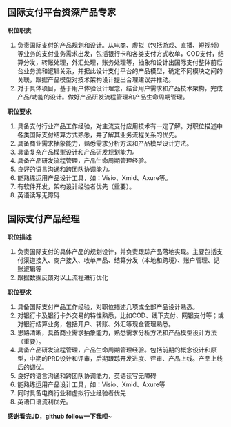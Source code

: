 ## 国际支付平台资深产品专家
**职位职责**
1. 负责国际支付的产品规划和设计。从电商、虚拟（包括游戏、直播、短视频）等业务的支付业务需求出发，包括银行卡和各类支付方式收单，COD支付，结算分发，转账处理，外汇处理，账务处理等，抽象和设计出国际支付整体前后台业务流和逻辑关系，并据此设计支付平台的产品模型，确定不同模块之间的关联，跟据产品模型对技术架构设计提出合理建议并推动。
2. 对于具体项目，基于用户体验设计理念，结合用户需求和产品技术架构，完成产品/功能的设计。做好产品研发流程管理和产品生命周期管理。

**职位要求**
1. 具备支付行业产品工作经验，对主流支付应用技术有一定了解。对职位描述中各类国际支付结算方式熟悉，并了解其业务流程关系的优先。
2. 具备商业需求抽象能力，熟悉需求分析方法和产品模型设计方法。
3. 具备复杂产品模型设计和产品研发规划能力。
4. 具备产品研发流程管理，产品生命周期管理经验。
5. 良好的语言沟通和跨团队协调能力。
6. 能熟练运用产品设计工具，如：Visio、Xmid、Axure等。
7. 有软件开发，架构设计经验者优先（重要）。
8. 英语读写无障碍

## 国际支付产品经理
**职位描述**
1. 负责国际支付的具体产品的规划设计，并负责跟踪产品落地实现。主要包括支付渠道接入、商户接入、收单产品、结算分发（本地和跨境）、账户管理、记账逻辑等
2. 跟据数据反馈对以上流程进行优化

**职位要求**
1. 具备国际支付产品工作经验，对职位描述几项或全部产品设计熟悉。
2. 对银行卡及银行卡外交易的特性熟悉，比如COD、线下支付、网银支付等；或对银行结算业务，包括开户、转账、外汇等现金管理熟悉。
3. 思路清晰，具备商业需求抽象能力，熟悉需求分析方法和产品模型设计方法（重要）。
4. 具备产品研发流程管理，产品生命周期管理经验。包括前期的概念设计和原型，中期的PRD设计和评审，后期跟踪开发进度、评审、产品上线。产品上线后的调优。
5. 良好的语言沟通和跨团队协调能力，英语读写无障碍
6. 能熟练运用产品设计工具，如：Visio、Xmid、Axure等
7. 同时具备电商行业和虚拟行业经验者优先
8. 英语口语流利优先。

**感谢看完JD，github follow一下我呗~**
